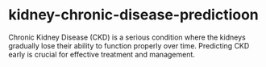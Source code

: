 # kidney-chronic-disease-predictioon
Chronic Kidney Disease (CKD) is a serious condition where the kidneys gradually lose their ability to function properly over time. Predicting CKD early is crucial for effective treatment and management.
